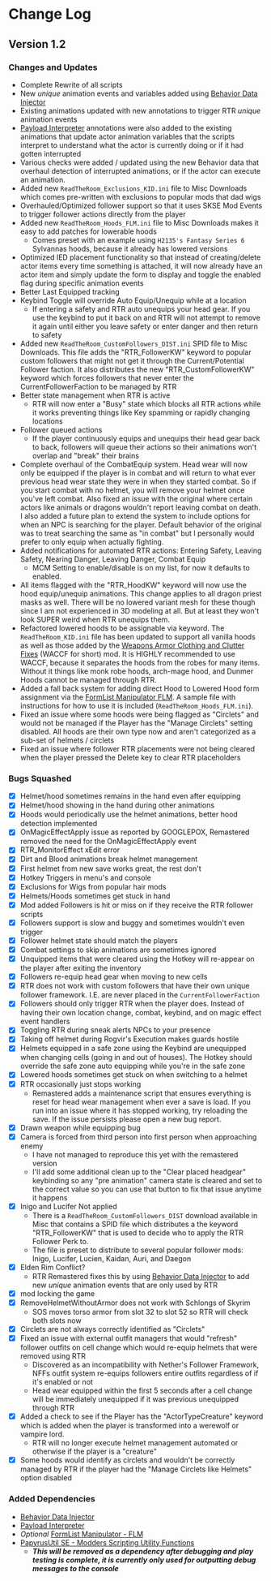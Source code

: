 # Change Log

## Version 1.2

### Changes and Updates 

- Complete Rewrite of all scripts
- New *unique* animation events and variables added using [Behavior Data Injector](https://www.nexusmods.com/skyrimspecialedition/mods/78146)
- Existing animations updated with new annotations to trigger RTR *unique* animation events
- [Payload Interpreter](https://www.nexusmods.com/skyrimspecialedition/mods/65089) annotations were also added to the existing animations that update actor animation variables that the scripts interpret to understand what the actor is currently doing or if it had gotten interrupted
- Various checks were added / updated using the new Behavior data that overhaul detection of interrupted animations, or if the actor can execute an animation.
- Added new `ReadTheRoom_Exclusions_KID.ini` file to Misc Downloads which comes pre-written with exclusions to popular mods that dad wigs
- Overhauled/Optimized follower support so that it uses SKSE Mod Events to trigger follower actions directly from the player
- Added new `ReadTheRoom_Hoods_FLM.ini` file to Misc Downloads makes it easy to add patches for lowerable hoods
  - Comes preset with an example using `H2135's Fantasy Series 6` Sylvannas hoods, because it already has lowered versions
- Optimized IED placement functionality so that instead of creating/delete actor items every time something is attached, it will now already have an actor item and simply update the form to display and toggle the enabled flag during specific animation events
- Better Last Equipped tracking
- Keybind Toggle will override Auto Equip/Unequip while at a location
  - If entering a safety and RTR auto unequips your head gear. If you use the keybind to put it back on and RTR will not attempt to remove it again until either you leave safety or enter danger and then return to safety
- Added new `ReadTheRoom_CustomFollowers_DIST.ini` SPID file to Misc Downloads. This file adds the "RTR_FollowerKW" keyword to popular custom followers that might not get it through the Current/Potential Follower faction. It also distributes the new "RTR_CustomFollowerKW" keyword which forces followers that never enter the CurrentFollowerFaction to be managed by RTR
- Better state management when RTR is active
  - RTR will now enter a "Busy" state which blocks all RTR actions while it works preventing things like Key spamming or rapidly changing locations
- Follower queued actions
  - If the player continuously equips and unequips their head gear back to back, followers will queue their actions so their animations won't overlap and "break" their brains
- Complete overhaul of the CombatEquip system. Head wear will now only be equipped if the player is in combat and will return to what ever previous head wear state they were in when they started combat. So if you start combat with no helmet, you will remove your helmet once you've left combat. Also fixed an issue with the original where certain actors like animals or dragons wouldn't report leaving combat on death. I also added a future plan to extend the system to include options for when an NPC is searching for the player. Default behavior of the original was to treat searching the same as "in combat" but I personally would prefer to only equip when actually fighting. 
- Added notifications for automated RTR actions: Entering Safety, Leaving Safety, Nearing Danger, Leaving Danger, Combat Equip
  - MCM Setting to enable/disable is on my list, for now it defaults to enabled.
- All items flagged with the "RTR_HoodKW" keyword will now use the hood equip/unequip animations. This change applies to all dragon priest masks as well. There will be no lowered variant mesh for these though since I am not experienced in 3D modeling at all. But at least they won't look SUPER weird when RTR unequips them.
- Refactored lowered hoods to be assignable via keyword. The `ReadTheRoom_KID.ini` file has been updated to support all vanilla hoods as well as those added by the [Weapons Armor Clothing and Clutter Fixes](https://www.nexusmods.com/skyrimspecialedition/mods/18994) (WACCF for short) mod. It is HIGHLY recommended to use WACCF, because it separates the hoods from the robes for many items. Without it things like monk robe hoods, arch-mage hood, and Dunmer Hoods cannot be managed through RTR.
- Added a fall back system for adding direct Hood to Lowered Hood form assignment via the [FormList Manipulator FLM](https://www.nexusmods.com/skyrimspecialedition/mods/74037). A sample file with instructions for how to use it is included (`ReadTheRoom_Hoods_FLM.ini`). 
- Fixed an issue where some hoods were being flagged as "Circlets" and would not be managed if the Player has the "Manage Circlets" setting disabled. All hoods are their own type now and aren't categorized as a sub-set of helmets / circlets
- Fixed an issue where follower RTR placements were not being cleared when the player pressed the Delete key to clear RTR placeholders

### Bugs Squashed

- [x] Helmet/hood sometimes remains in the hand even after equipping
- [x] Helmet/hood showing in the hand during other animations
- [x] Hoods would periodically use the helmet animations, better hood detection implemented
- [x] OnMagicEffectApply issue as reported by GOOGLEPOX, Remastered removed the need for the OnMagicEffectApply event
- [x] RTR_MonitorEffect xEdit error
- [x] Dirt and Blood animations break helmet management
- [x] First helmet from new save works great, the rest don't
- [x] Hotkey Triggers in menu's and console
- [x] Exclusions for Wigs from popular hair mods
- [x] Helmets/Hoods sometimes get stuck in hand
- [x] Mod added Followers is hit or miss on if they receive the RTR follower scripts 
- [x] Followers support is slow and buggy and sometimes wouldn't even trigger
- [x] Follower helmet state should match the players
- [x] Combat settings to skip animations are sometimes ignored
- [x] Unquipped items that were cleared using the Hotkey will re-appear on the player after exiting the inventory
- [x] Followers re-equip head gear when moving to new cells
- [x] RTR does not work with custom followers that have their own unique follower framework. I.E. are never placed in the `CurrentFollowerFaction`
- [x] Followers should only trigger RTR when the player does. Instead of having their own location change, combat, keybind, and on magic effect event handlers
- [x] Toggling RTR during sneak alerts NPCs to your presence
- [x] Taking off helmet during Rogvir's Execution makes guards hostile
- [x] Helmets equipped in a safe zone using the Keybind are unequipped when changing cells (going in and out of houses). The Hotkey should override the safe zone auto equipping while you're in the safe zone
- [x] Lowered hoods sometimes get stuck on when switching to a helmet
- [x] RTR occasionally just stops working
  - Remastered adds a maintenance script that ensures everything is reset for head wear management when ever a save is load. If you run into an issue where it has stopped working, try reloading the save. If the issue persists please open a new bug report.
- [x] Drawn weapon while equipping bug
- [x] Camera is forced from third person into first person when approaching enemy
  - I have not managed to reproduce this yet with the remastered version
  - I'll add some additional clean up to the "Clear placed headgear" keybinding so any "pre animation" camera state is cleared and set to the correct value so you can use that button to fix that issue anytime it happens
- [x] Inigo and Lucifer Not applied
  - There is a `ReadTheRoom_CustomFollowers_DIST` download available in Misc that contains a SPID file which distributes a the keyword "RTR_FollowerKW" that is used to decide who to apply the RTR Follower Perk to. 
  - The file is preset to distribute to several popular follower mods: Inigo, Lucifer, Lucien, Kaidan, Auri, and Daegon
- [x] Elden Rim Conflict?
  - RTR Remastered fixes this by using [Behavior Data Injector](https://www.nexusmods.com/skyrimspecialedition/mods/78146) to add new *unique* animation events that are only used by RTR
- [x] mod locking the game
- [x] RemoveHelmetWithoutArmor does not work with Schlongs of Skyrim
  - SOS moves torso armor from slot 32 to slot 52 so RTR will check both slots now
- [x] Circlets are not always correctly identified as "Circlets"
- [x] Fixed an issue with external outfit managers that would "refresh" follower outfits on cell change which would re-equip helmets that were removed using RTR
  - Discovered as an incompatibility with Nether's Follower Framework, NFFs outfit system re-equips followers entire outfits regardless of if it's enabled or not
  - Head wear equipped within the first 5 seconds after a cell change will be immediately unequipped if it was previous unequipped through RTR
- [x] Added a check to see if the Player has the "ActorTypeCreature" keyword which is added when the player is transformed into a werewolf or vampire lord.
  - RTR will no longer execute helmet management automated or otherwise if the player is a "creature" 
- [x] Some hoods would identify as circlets and wouldn't be correctly managed by RTR if the player had the "Manage Circlets like Helmets" option disabled

### Added Dependencies

- [Behavior Data Injector](https://www.nexusmods.com/skyrimspecialedition/mods/78146)
- [Payload Interpreter](https://www.nexusmods.com/skyrimspecialedition/mods/65089)
- *Optional* [FormList Manipulator - FLM](https://www.nexusmods.com/skyrimspecialedition/mods/74037)
- [PapyrusUtil SE - Modders Scripting Utility Functions](https://www.nexusmods.com/skyrimspecialedition/mods/13048) 
  - ***This will be removed as a dependency after debugging and play testing is complete, it is currently only used for outputting debug messages to the console***
  